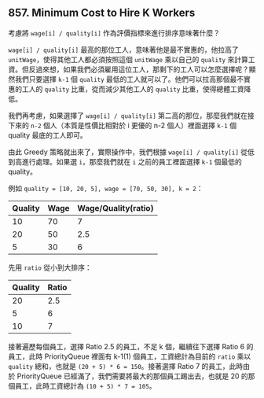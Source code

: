 ## 857. Minimum Cost to Hire K Workers

考慮將 `wage[i] / quality[i]` 作為評價指標來進行排序意味著什麼？

`wage[i] / quality[i]` 最高的那位工人，意味著他是最不實惠的，他拉高了 `unitWage`，使得其他工人都必須按照這個 `unitWage` 乘以自己的 `quality` 來計算工資。但反過來想，如果我們必須雇用這位工人，那剩下的工人可以怎麼選擇呢？顯然我們只要選擇 `k-1` 個 `quality` 最低的工人就可以了。他們可以拉高那個最不實惠的工人的 `quality` 比重，從而減少其他工人的 `quality` 比重，使得總體工資降低。

我們再考慮，如果選擇了 `wage[i] / quality[i]` 第二高的那位，那麼我們就在接下來的 `n-2` 個人（本質是性價比相對於 i 更優的 n-2 個人）裡面選擇 `k-1` 個 quality 最底的工人即可。

由此 Greedy 策略就出來了，實際操作中，我們根據 `wage[i] / quality[i]` 從低到高進行處理。如果選 `i`，那麼我們就在 `i` 之前的員工裡面選擇 `k-1` 個最低的 quality。

例如 `quality = [10, 20, 5], wage = [70, 50, 30], k = 2`：

| Quality | Wage | Wage/Quality(ratio) |
| ------- | ---- | ------------------- |
| 10      | 70   | 7                   |
| 20      | 50   | 2.5                 |
| 5       | 30   | 6                   |

先用 `ratio` 從小到大排序：

| Quality | Ratio |
| ------- | ----- |
| 20      | 2.5   |
| 5       | 6     |
| 10      | 7     |

接著遍歷每個員工，選擇 Ratio 2.5 的員工，不足 k 個，繼續往下選擇 Ratio 6 的員工，此時 PriorityQueue 裡面有 k-1(1) 個員工，工資總計為目前的 `ratio` 乘以 `quality` 總和，也就是 `(20 + 5) * 6 = 150`。接著選擇 Ratio 7 的員工，此時由於 PriorityQueue 已經滿了，我們需要將最大的那個員工踢出去，也就是 20 的那個員工，此時工資總計為 `(10 + 5) * 7 = 105`。


